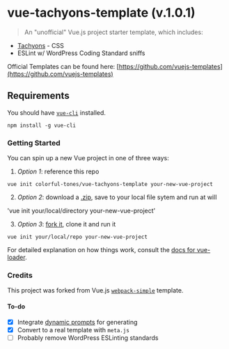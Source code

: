 # vue-tachyons-template (v.1.0.1)

> An "unofficial" Vue.js project starter template, which includes:

* [Tachyons](http://tachyons.io/) - CSS
* ESLint w/ WordPress Coding Standard sniffs

Official Templates can be found here: [https://github.com/vuejs-templates](https://github.com/vuejs-templates)

## Requirements

You should have [`vue-cli`](https://github.com/vuejs/vue-cli) installed.

`npm install -g vue-cli`

### Getting Started

You can spin up a new Vue project in one of three ways:

1. _Option 1_: reference this repo

`vue init colorful-tones/vue-tachyons-template your-new-vue-project`

2. _Option 2_: download a [.zip](https://github.com/colorful-tones/vue-tachyons-template/archive/master.zip), save to your local file sytem and run at will

'vue init your/local/directory your-new-vue-project'

3. _Option 3_: [fork it](https://github.com/colorful-tones/vue-tachyons-template#fork-destination-box), clone it and run it

`vue init your/local/repo your-new-vue-project`

For detailed explanation on how things work, consult the [docs for vue-loader](http://vuejs.github.io/vue-loader).

### Credits

This project was forked from Vue.js [`webpack-simple`](https://github.com/vuejs-templates/webpack-simple) template.

#### To-do
* [x] Integrate [dynamic prompts](https://github.com/vuejs/vue-cli#writing-custom-templates-from-scratch) for generating 
* [x] Convert to a real template with `meta.js`
* [ ] Probably remove WordPress ESLinting standards
